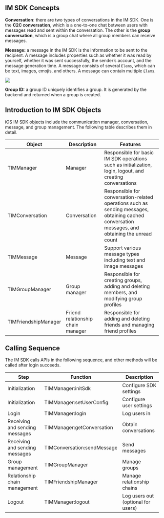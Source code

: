 ## IM SDK Concepts

**Conversation:** there are two types of conversations in the IM SDK. One is the **C2C conversation**, which is a one-to-one chat between users with messages read and sent within the conversation. The other is the **group conversation**, which is a group chat where all group members can receive messages. 

**Message:** a message in the IM SDK is the information to be sent to the recipient. A message includes properties such as whether it was read by yourself, whether it was sent successfully, the sender’s account, and the message generation time. A message consists of several `Elems`, which can be text, images, emojis, and others. A message can contain multiple `Elems`.

![](https://main.qcloudimg.com/raw/8a8b51d9b03fb430d37d8124aa71f6c8.png)

**Group ID:** a group ID uniquely identifies a group. It is generated by the backend and returned when a group is created.

## Introduction to IM SDK Objects

iOS IM SDK objects include the communication manager, conversation, message, and group management. The following table describes them in detail.

| Object | Description | Features |
| --- | --- | --- |
| TIMManager | Manager | Responsible for basic IM SDK operations such as initialization, login, logout, and creating conversations |
| TIMConversation | Conversation | Responsible for conversation-related operations such as sending messages, obtaining cached conversation messages, and obtaining the unread count |
| TIMMessage | Message | Support various message types including text and image messages |
| TIMGroupManager | Group manager | Responsible for creating groups, adding and deleting members, and modifying group profiles |
| TIMFriendshipManager | Friend relationship chain manager | Responsible for adding and deleting friends and managing friend profiles |


## Calling Sequence

The IM SDK calls APIs in the following sequence, and other methods will be called after login succeeds.

| Step | Function | Description |
| --- | --- |  --- |
| Initialization | TIMManager:initSdk | Configure SDK settings |
| Initialization | TIMManager:setUserConfig | Configure user settings |
| Login | TIMManager:login | Log users in |
| Receiving and sending messages | TIMManager:getConversation | Obtain conversations |
| Receiving and sending messages | TIMConversation:sendMessage | Send messages |
| Group management | TIMGroupManager | Manage groups |
| Relationship chain management | TIMFriendshipManager | Manage relationship chains |
| Logout | TIMManager:logout | Log users out (optional for users) |


